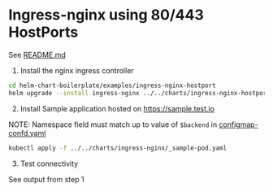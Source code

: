 # Ingress-nginx using 80/443 HostPorts

See [README.md](../../charts/ingress-nginx/README.md)


1. Install the nginx ingress controller 

```bash
cd helm-chart-boilerplate/examples/ingress-nginx-hostport
helm upgrade --install ingress-nginx ../../charts/ingress-nginx-hostport --namespace default --values ./values-override.yaml
```

2. Install Sample application hosted on https://sample.test.io

NOTE: Namespace field must match up to value of `$backend` in [configmap-confd.yaml](../../charts/ingress-nginx/templates/configmap-confd.yaml) 

```bash
kubectl apply -f ../../charts/ingress-nginx/_sample-pod.yaml
```

3. Test connectivity 

See output from step 1